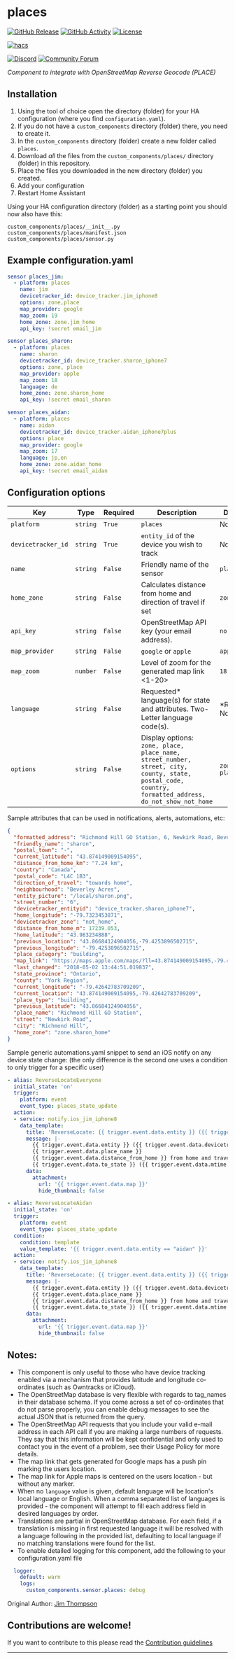 # places


[![GitHub Release][releases-shield]][releases]
[![GitHub Activity][commits-shield]][commits]
[![License][license-shield]](LICENSE.md)

[![hacs][hacsbadge]][hacs]

[![Discord][discord-shield]][discord]
[![Community Forum][forum-shield]][forum]

_Component to integrate with OpenStreetMap Reverse Geocode (PLACE)_

## Installation

1. Using the tool of choice open the directory (folder) for your HA configuration (where you find `configuration.yaml`).
2. If you do not have a `custom_components` directory (folder) there, you need to create it.
3. In the `custom_components` directory (folder) create a new folder called `places`.
4. Download _all_ the files from the `custom_components/places/` directory (folder) in this repository.
5. Place the files you downloaded in the new directory (folder) you created.
6. Add your configuration
6. Restart Home Assistant

Using your HA configuration directory (folder) as a starting point you should now also have this:

```text
custom_components/places/__init__.py
custom_components/places/manifest.json
custom_components/places/sensor.py
```

## Example configuration.yaml

```yaml
sensor places_jim:
  - platform: places
    name: jim
    devicetracker_id: device_tracker.jim_iphone8
    options: zone,place
    map_provider: google
    map_zoom: 19
    home_zone: zone.jim_home
    api_key: !secret email_jim

sensor places_sharon:
  - platform: places
    name: sharon
    devicetracker_id: device_tracker.sharon_iphone7
    options: zone, place
    map_provider: apple
    map_zoom: 18
    language: de
    home_zone: zone.sharon_home
    api_key: !secret email_sharon

sensor places_aidan:
  - platform: places
    name: aidan
    devicetracker_id: device_tracker.aidan_iphone7plus
    options: place
    map_provider: google
    map_zoom: 17
    language: jp,en
    home_zone: zone.aidan_home
    api_key: !secret email_aidan
```

## Configuration options

Key | Type | Required | Description | Default |
-- | -- | -- | -- | --
`platform` | `string` | `True` | `places` | None
`devicetracker_id` | `string` | `True` | `entity_id` of the device you wish to track | None
`name` | `string` | `False` | Friendly name of the sensor | `places`
`home_zone` | `string` | `False` | Calculates distance from home and direction of travel if set | `zone.home`
`api_key` | `string` | `False` | OpenStreetMap API key (your email address). | `no key`
`map_provider` | `string` | `False` | `google` or `apple` | `apple`
`map_zoom` | `number` | `False` | Level of zoom for the generated map link <1-20> | `18`
`language` | `string` | `False` | Requested* language(s) for state and attributes. Two-Letter language code(s). | *Refer to Notes
`options` | `string` | `False` | Display options: `zone, place, place_name, street_number, street, city, county, state, postal_code, country, formatted_address, do_not_show_not_home` | `zone, place`

Sample attributes that can be used in notifications, alerts, automations, etc:
```json
{
  "formatted_address": "Richmond Hill GO Station, 6, Newkirk Road, Beverley Acres, Richmond Hill, York Region, Ontario, L4C 1B3, Canada",
  "friendly_name": "sharon",
  "postal_town": "-",
  "current_latitude": "43.874149009154095",
  "distance_from_home_km": "7.24 km",
  "country": "Canada",
  "postal_code": "L4C 1B3",
  "direction_of_travel": "towards home",
  "neighbourhood": "Beverley Acres",
  "entity_picture": "/local/sharon.png",
  "street_number": "6",
  "devicetracker_entityid": "device_tracker.sharon_iphone7",
  "home_longitude": "-79.7323453871",
  "devicetracker_zone": "not_home",
  "distance_from_home_m": 17239.053,
  "home_latitude": "43.983234888",
  "previous_location": "43.86684124904056,-79.4253896502715",
  "previous_longitude": "-79.4253896502715",
  "place_category": "building",
  "map_link": "https://maps.apple.com/maps/?ll=43.874149009154095,-79.42642783709209&z=18",
  "last_changed": "2018-05-02 13:44:51.019837",
  "state_province": "Ontario",
  "county": "York Region",
  "current_longitude": "-79.42642783709209",
  "current_location": "43.874149009154095,-79.42642783709209",
  "place_type": "building",
  "previous_latitude": "43.86684124904056",
  "place_name": "Richmond Hill GO Station",
  "street": "Newkirk Road",
  "city": "Richmond Hill",
  "home_zone": "zone.sharon_home"
}
```

Sample generic automations.yaml snippet to send an iOS notify on any device state change:
(the only difference is the second one uses a condition to only trigger for a specific user)
```yaml
- alias: ReverseLocateEveryone
  initial_state: 'on'
  trigger:
    platform: event
    event_type: places_state_update
  action:
  - service: notify.ios_jim_iphone8
    data_template:
      title: 'ReverseLocate: {{ trigger.event.data.entity }} ({{ trigger.event.data.devicetracker_zone }}) {{ trigger.event.data.place_name }}'
      message: |-
        {{ trigger.event.data.entity }} ({{ trigger.event.data.devicetracker_zone }}) 
        {{ trigger.event.data.place_name }}
        {{ trigger.event.data.distance_from_home }} from home and traveling {{ trigger.event.data.direction }}
        {{ trigger.event.data.to_state }} ({{ trigger.event.data.mtime }})
      data:
        attachment:
          url: '{{ trigger.event.data.map }}'
          hide_thumbnail: false

- alias: ReverseLocateAidan
  initial_state: 'on'
  trigger:
    platform: event
    event_type: places_state_update
  condition:
    condition: template
    value_template: '{{ trigger.event.data.entity == "aidan" }}'
  action:
  - service: notify.ios_jim_iphone8
    data_template:
      title: 'ReverseLocate: {{ trigger.event.data.entity }} ({{ trigger.event.data.devicetracker_zone }}) {{ trigger.event.data.place_name }}'
      message: |-
        {{ trigger.event.data.entity }} ({{ trigger.event.data.devicetracker_zone }}) 
        {{ trigger.event.data.place_name }}
        {{ trigger.event.data.distance_from_home }} from home and traveling {{ trigger.event.data.direction }}
        {{ trigger.event.data.to_state }} ({{ trigger.event.data.mtime }})
      data:
        attachment:
          url: '{{ trigger.event.data.map }}'
          hide_thumbnail: false
```

## Notes:

* This component is only useful to those who have device tracking enabled via a mechanism that provides latitude and longitude co-ordinates (such as Owntracks or iCloud).
* The OpenStreetMap database is very flexible with regards to tag_names in their database schema.  If you come across a set of co-ordinates that do not parse properly, you can enable debug messages to see the actual JSON that is returned from the query.
* The OpenStreetMap API requests that you include your valid e-mail address in each API call if you are making a large numbers of requests.  They say that this information will be kept confidential and only used to contact you in the event of a problem, see their Usage Policy for more details.
* The map link that gets generated for Google maps has a push pin marking the users location.
* The map link for Apple maps is centered on the users location - but without any marker.
* When no `language` value is given, default language will be location's local language or English. When a comma separated list of languages is provided - the component will attempt to fill each address field in desired languages by order.
* Translations are partial in OpenStreetMap database. For each field, if a translation is missing in first requested language it will be resolved with a language following in the provided list, defaulting to local language if no matching translations were found for the list.
* To enable detailed logging for this component, add the following to your configuration.yaml file
```yaml
  logger:
    default: warn
    logs:
      custom_components.sensor.places: debug  
```

Original Author: [Jim Thompson](https://github.com/tenly2000)

## Contributions are welcome!

If you want to contribute to this please read the [Contribution guidelines](CONTRIBUTING.md)

***

[places]: https://github.com/custom-components/places
[commits-shield]: https://img.shields.io/github/commit-activity/y/custom-components/places.svg?style=for-the-badge
[commits]: https://github.com/custom-components/places/commits/master
[hacs]: https://github.com/custom-components/hacs
[hacsbadge]: https://img.shields.io/badge/HACS-Custom-orange.svg?style=for-the-badge
[discord]: https://discord.gg/Qa5fW2R
[discord-shield]: https://img.shields.io/discord/330944238910963714.svg?style=for-the-badge
[forum-shield]: https://img.shields.io/badge/community-forum-brightgreen.svg?style=for-the-badge
[forum]: https://community.home-assistant.io/t/reverse-geocode-sensor-places-using-openstreetmap-custom-component
[license-shield]: https://img.shields.io/github/license/custom-components/places.svg?style=for-the-badge
[maintenance-shield]: https://img.shields.io/badge/maintainer-Ian%20Richardson%20%40iantrich-blue.svg?style=for-the-badge
[releases-shield]: https://img.shields.io/github/release/custom-components/places.svg?style=for-the-badge
[releases]: https://github.com/custom-components/places/releases
